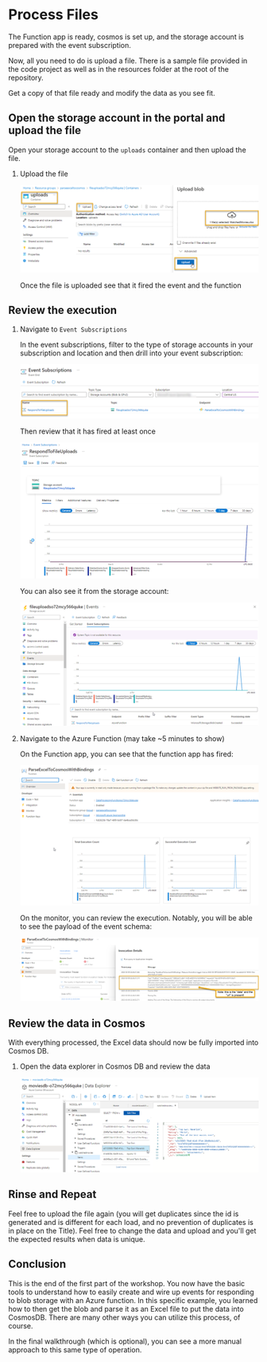 # Process Files

The Function app is ready, cosmos is set up, and the storage account is prepared with the event subscription.

Now, all you need to do is upload a file. There is a sample file provided in the code project as well as in the resources folder at the root of the repository.  

Get a copy of that file ready and modify the data as you see fit.

## Open the storage account in the portal and upload the file

Open your storage account to the `uploads` container and then upload the file.

1. Upload the file

    !["Upload the file to the container"](./images/image0019-uploadthefile.png)  

    Once the file is uploaded see that it fired the event and the function

## Review the execution

1. Navigate to `Event Subscriptions`

    In the event subscriptions, filter to the type of storage accounts in your subscription and location and then drill into your event subscription:

    !["Event Subscription found"](./images/image0020-eventsubscription.png)  

    Then review that it has fired at least once

    !["Event subscription fired"](./images/image0020-eventsubscriptionfired.png)  

    You can also see it from the storage account:

    !["Event fired and logged in the storage events"](./images/image0020-eventsfromstorage.png)  

1. Navigate to the Azure Function (may take ~5 minutes to show)

    On the Function app, you can see that the function app has fired:

    !["Function execution count is showing that it was executed successfully"](./images/image0021-functionappfired.png)  

    On the monitor, you can review the execution. Notably, you will be able to see the payload of the event schema:

    !["Function monitoring has information about the event recorded without any additional work"](./images/image0022-monitorinfunctionrecordedtheevent.png)  

## Review the data in Cosmos

With everything processed, the Excel data should now be fully imported into Cosmos DB.

1. Open the data explorer in Cosmos DB and review the data

    !["The data should be available in your cosmos db now"](./images/image0023-dataispresentfromfile.png)  

## Rinse and Repeat

Feel free to upload the file again (you will get duplicates since the id is generated and is different for each load, and no prevention of duplicates is in place on the Title).  Feel free to change the data and upload and you'll get the expected results when data is unique.

## Conclusion

This is the end of the first part of the workshop.  You now have the basic tools to understand how to easily create and wire up events for responding to blob storage with an Azure function.  In this specific example, you learned how to then get the blob and parse it as an Excel file to put the data into CosmosDB.  There are many other ways you can utilize this process, of course.

In the final walkthrough (which is optional), you can see a more manual approach to this same type of operation.
